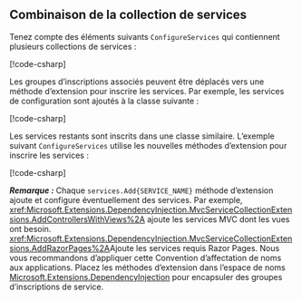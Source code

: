 <a name="csc"></a>

## <a name="combining-service-collection"></a>Combinaison de la collection de services

Tenez compte des éléments suivants `ConfigureServices` qui contiennent plusieurs collections de services :

[!code-csharp[](~/fundamentals/configuration/index/samples/3.x/ConfigSample/Startup2.cs?name=snippet)]

Les groupes d’inscriptions associés peuvent être déplacés vers une méthode d’extension pour inscrire les services. Par exemple, les services de configuration sont ajoutés à la classe suivante :

[!code-csharp[](~/fundamentals/configuration/index/samples/3.x/ConfigSample/Options/MyConfgServiceCollectionExtensions.cs)]

Les services restants sont inscrits dans une classe similaire. L’exemple suivant `ConfigureServices` utilise les nouvelles méthodes d’extension pour inscrire les services :

[!code-csharp[](~/fundamentals/configuration/index/samples/3.x/ConfigSample/Startup4.cs?name=snippet)]

***Remarque :*** Chaque `services.Add{SERVICE_NAME}` méthode d’extension ajoute et configure éventuellement des services. Par exemple, <xref:Microsoft.Extensions.DependencyInjection.MvcServiceCollectionExtensions.AddControllersWithViews%2A> ajoute les services MVC dont les vues ont besoin. <xref:Microsoft.Extensions.DependencyInjection.MvcServiceCollectionExtensions.AddRazorPages%2A>Ajoute les services requis Razor Pages. Nous vous recommandons d’appliquer cette Convention d’affectation de noms aux applications. Placez les méthodes d’extension dans l’espace de noms [Microsoft.Extensions.DependencyInjection](/dotnet/api/microsoft.extensions.dependencyinjection) pour encapsuler des groupes d’inscriptions de service.